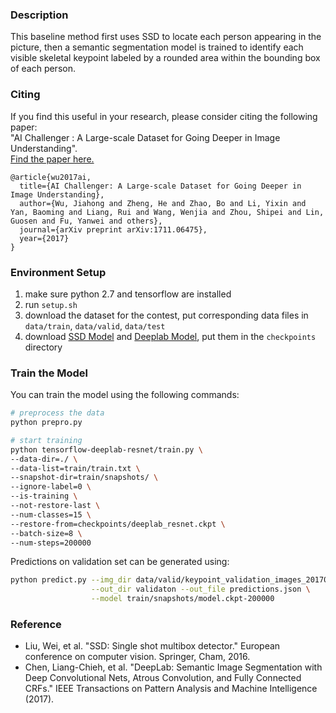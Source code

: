### Description
This baseline method first uses SSD to locate each person appearing in the picture, then a semantic segmentation model is trained to identify each visible skeletal keypoint labeled by a rounded area within the bounding box of each person. 
### Citing
If you find this useful in your research, please consider citing the following paper:  
"AI Challenger : A Large-scale Dataset for Going Deeper in Image Understanding".     
[Find the paper here.](https://arxiv.org/abs/1711.06475)

```
@article{wu2017ai,
  title={AI Challenger: A Large-scale Dataset for Going Deeper in Image Understanding},
  author={Wu, Jiahong and Zheng, He and Zhao, Bo and Li, Yixin and Yan, Baoming and Liang, Rui and Wang, Wenjia and Zhou, Shipei and Lin, Guosen and Fu, Yanwei and others},
  journal={arXiv preprint arXiv:1711.06475},
  year={2017}
}
```

### Environment Setup
1. make sure python 2.7 and tensorflow are installed 
1. run `setup.sh`
1. download the dataset for the contest, put corresponding data files in `data/train`, `data/valid`, `data/test`
1. download [SSD Model](https://drive.google.com/file/d/0B0qPCUZ-3YwWT1RCLVZNN3RTVEU) and 
[Deeplab Model](https://drive.google.com/drive/folders/0B_rootXHuswsZ0E4Mjh1ZU5xZVU), 
put them in the `checkpoints` directory

### Train the Model
You can train the model using the following commands:
```bash
# preprocess the data
python prepro.py

# start training
python tensorflow-deeplab-resnet/train.py \
--data-dir=./ \
--data-list=train/train.txt \
--snapshot-dir=train/snapshots/ \
--ignore-label=0 \
--is-training \
--not-restore-last \
--num-classes=15 \
--restore-from=checkpoints/deeplab_resnet.ckpt \
--batch-size=8 \
--num-steps=200000
```

Predictions on validation set can be generated using:
```bash
python predict.py --img_dir data/valid/keypoint_validation_images_20170911\
                  --out_dir validaton --out_file predictions.json \
                  --model train/snapshots/model.ckpt-200000
```

### Reference
- Liu, Wei, et al. "SSD: Single shot multibox detector." European conference on computer vision. Springer, Cham, 2016.
- Chen, Liang-Chieh, et al. "DeepLab: Semantic Image Segmentation with Deep Convolutional Nets, Atrous Convolution, and Fully Connected CRFs." IEEE Transactions on Pattern Analysis and Machine Intelligence (2017).

